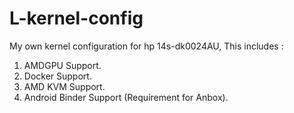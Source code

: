 # L-kernel-config
My own kernel configuration for hp 14s-dk0024AU, This includes :
1. AMDGPU Support.
2. Docker Support.
3. AMD KVM Support.
4. Android Binder Support (Requirement for Anbox).
